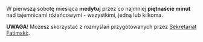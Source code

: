 W pierwszą sobotę miesiąca **medytuj** przez co najmniej **piętnaście minut** nad tajemnicami różańcowymi - wszystkimi, jedną lub kilkoma.

**UWAGA**! Możesz skorzystać z rozmyślań przygotowanych przez <a target="_blank" href="https://pierwszesoboty.pl">Sekretariat Fatimski:</a>.
